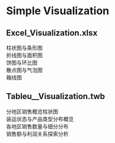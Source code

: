 # Simple Visualization  
## Excel_Visualization.xlsx
柱状图与条形图  
折线图与面积图  
饼图与环比图  
散点图与气泡图  
箱线图  

## Tableu__Visualization.twb
分地区销售概览柱状图  
装运状态与产品类型分布概览  
各地区销售数量与细分分布  
销售额与利润关系探索分析  